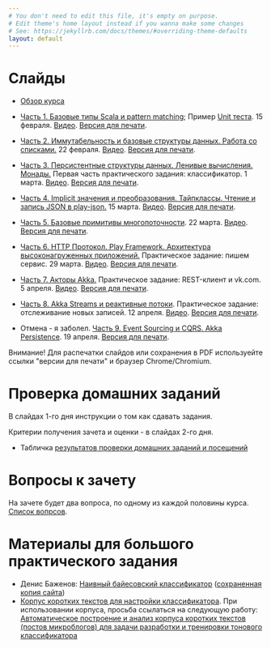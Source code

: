 ```yaml
---
# You don't need to edit this file, it's empty on purpose.
# Edit theme's home layout instead if you wanna make some changes
# See: https://jekyllrb.com/docs/themes/#overriding-theme-defaults
layout: default
---
```


# Слайды

* [Обзор курса](slides/index.html)
* [Часть 1. Базовые типы Scala и pattern matching](slides/day1.html); Пример [Unit теста](https://github.com/maxcom/scala-course-2018/tree/gh-pages/code/unit-test-demo). 15 февраля. [Видео](https://youtu.be/NkFrCUlIS6U). [Версия для печати](slides/day1.html?print-pdf).
* [Часть 2. Иммутабельность и базовые структуры данных. Работа со списками.](slides/day2.html) 22 февраля. [Видео](https://youtu.be/ovquUitt-co). [Версия для печати](slides/day2.html?print-pdf).
* [Часть 3. Персистентные структуры данных. Ленивые вычисления. Монады.](slides/day3.html) Первая часть практического задания: классификатор. 1 марта. [Видео](https://youtu.be/yMUb5TkgvQQ). [Версия для печати](slides/day3.html?print-pdf).
* [Часть 4. Implicit значения и преобразования. Тайпклассы. Чтение и запись JSON в play-json.](slides/day4.html) 15 марта. [Видео](https://youtu.be/tkgQYnO5v3o). [Версия для печати](slides/day4.html?print-pdf).
* [Часть 5. Базовые примитивы многопоточности](slides/day5.html). 22 марта. [Видео](https://youtu.be/pbeuOGMJqds). [Версия для печати](slides/day5.html?print-pdf).

* [Часть 6. HTTP Протокол. Play Framework. Архитектура высоконагруженных приложений.](slides/day6.html) Практическое задание: пишем сервис. 29 марта. [Видео](https://youtu.be/2ZQywwq_FKU). [Версия для печати](slides/day6.html?print-pdf).
* [Часть 7. Акторы Akka.](slides/day7.html) Практическое задание: REST-клиент и vk.com. 5 апреля. [Видео](https://youtu.be/j9VSFFo2LuI). [Версия для печати](slides/day7.html?print-pdf).
* [Часть 8. Akka Streams и реактивные потоки](slides/day8.html). Практическое задание: отслеживание новых записей. 12 апреля. [Видео](https://youtu.be/lxmdg7q6blE). [Версия для печати](slides/day8.html?print-pdf).
* Отмена - я заболел. [Часть 9. Event Sourcing и CQRS. Akka Persistence](slides/day9.html). 19 апреля. [Версия для печати](slides/day9.html?print-pdf).


Внимание! Для распечатки слайдов или сохранения в PDF используейте ссылки "версии для печати" и браузер Chrome/Chromium.

# Проверка домашних заданий

В слайдах 1-го дня инструкции о том как сдавать задания.

Критерии получения зачета и оценки - в слайдах 2-го дня.

* Табличка [результатов проверки домашних заданий и посещений](https://docs.google.com/spreadsheets/d/1N9J-5koTlKMN2bpXkREhHM7Y1WyjD2zuoysjpxezlvM/)

# Вопросы к зачету

На зачете будет два вопроса, по одному из каждой половины курса. [Список вопрсов](questions.md).

# Материалы для большого практического задания

* Денис Баженов: [Наивный байесовский классификатор](http://bazhenov.me/blog/2012/06/11/naive-bayes.html) ([сохраненная копия сайта](https://github.com/maxcom/bazhenov.github.com))
* [Корпус коротких текстов для настройки классификатора](http://study.mokoron.com/). При использовании корпуса, просьба ссылаться на 
  следующую работу: [Автоматическое построение и анализ корпуса коротких текстов (постов микроблогов) для задачи разработки и тренировки тонового классификатора](https://elibrary.ru/item.asp?id=20399632)

